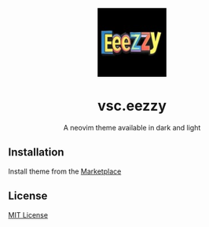 <center>
  <img src="icon.png" width="140" />

# vsc.eezzy

A neovim theme available in dark and light

</center>

## Installation

Install theme from the [Marketplace](https://marketplace.visualstudio.com/items?itemName=ashish2508.vsc-eezzy-nvim)

## License

[MIT License](LICENSE)
